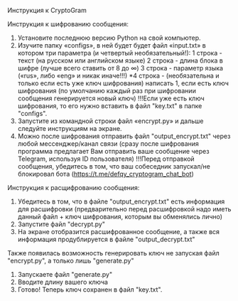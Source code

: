 Инструкция к CryptoGram

Инструкция к шифрованию сообщения:
1. Установите последнюю версию Python на свой компьютер.
2. Изучите папку «configs», в ней будет будет файл «input.txt» в котором три параметра (и четвертый необязательный!):
	1 строка - текст (на русском или английском языке)
	2 строка - длина блока в шифре (лучше всего ставить от 8 до ∞)
	3 строка - параметр языка («rus», либо «eng» и никак иначе!!!)
	*4 строка - (необязательна и только если есть уже ключ шифрования) написать 1, если есть ключ шифрования (по умолчанию каждый раз при шифровании сообщения генерируется новый ключ)
		!!!Если уже есть ключ шифрования, то его нужно вставить в файл "key.txt" в папке "configs".
3. Запустите из командной строки файл «encrypt.py» и дальше следуйте инструкциям на экране.
4. Можно после шифрования отправить файл "output_encrypt.txt" через любой мессенджер/канал связи (сразу после шифрования программа предлагает Вам отправить ваше сообщение через Telegram, используя ID пользователя)
	!!!Перед отправкой сообщения, убедитесь в том, что ваш собеседник запускал/не блокировал бота (https://t.me/defqy_cryptogram_chat_bot)

Инструкция к расщифрованию сообщения:
1. Убедитесь в том, что в файле "output_encrypt.txt" есть информация для расшифровки (предварительно перед расшифровкой надо иметь данный файл + ключ шифрования, которым вы обменялись лично)
2. Запустите файл "decrypt.py"
3. На экране отобразится расшифрованное сообщение, а также вся информация продублируется в файле "output_decrypt.txt"

Также появилась возможность генерировать ключ не запуская файл "encrypt.py", а только лишь "generate.py"
1. Запускаете файл "generate.py"
2. Вводите длину вашего ключа
3. Готово! Теперь ключ сохранен в файл "key.txt".
